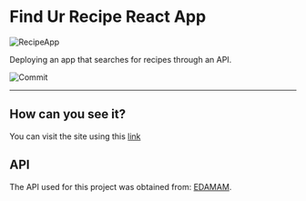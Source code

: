 # Find Ur Recipe React App

![RecipeApp](https://img.shields.io/badge/RecipeApp-ReactJS-brightgreen)

Deploying an app that searches for recipes through an API.

![Commit](https://img.shields.io/github/last-commit/SebastianMM-96/recipe-reactapp)

***

## How can you see it?

You can visit the site using this [link](https://sebastianmm-96.github.io/recipe-reactapp/)

## API

The API used for this project was obtained from: [EDAMAM](https://developer.edamam.com/edamam-recipe-api).
